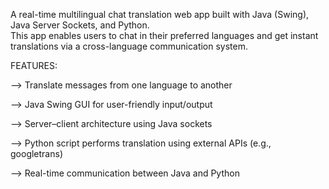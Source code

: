 A real-time multilingual chat translation web app built with Java (Swing), Java Server Sockets, and Python.  
This app enables users to chat in their preferred languages and get instant translations via a cross-language communication system.

FEATURES:

--> Translate messages from one language to another

--> Java Swing GUI for user-friendly input/output

--> Server–client architecture using Java sockets

--> Python script performs translation using external APIs (e.g., googletrans)

--> Real-time communication between Java and Python
